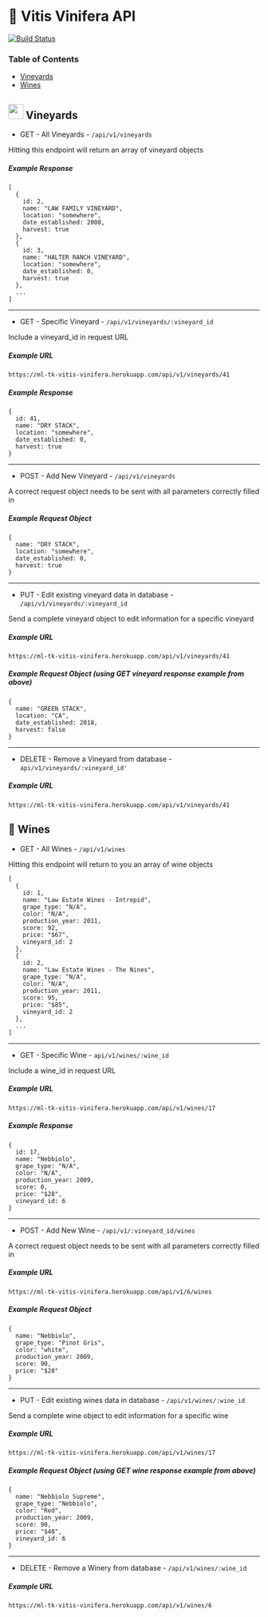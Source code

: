 # 🍷 Vitis Vinifera API 

[![Build Status](https://travis-ci.org/michaelyons/BYOB-server.svg?branch=master)](https://travis-ci.org/michaelyons/BYOB-server)

### Table of Contents
* [Vineyards](#-vineyards)
* [Wines](#-wines)

##   <img src="https://www.shareicon.net/data/128x128/2016/09/16/829671_nature_512x512.png" width="30" height="30" /> Vineyards

* GET - All Vineyards - ```/api/v1/vineyards```

Hitting this endpoint will return an array of vineyard objects

##### Example Response

```
[
  {
    id: 2,
    name: "LAW FAMILY VINEYARD",
    location: "somewhere",
    date_established: 2008,
    harvest: true
  },
  {
    id: 3,
    name: "HALTER RANCH VINEYARD",
    location: "somewhere",
    date_established: 0,
    harvest: true
  },
  ...
]
```
***
* GET - Specific Vineyard - ```/api/v1/vineyards/:vineyard_id```

Include a vineyard_id in request URL

##### Example URL

`https://ml-tk-vitis-vinifera.herokuapp.com/api/v1/vineyards/41`

##### Example Response

```
{   
  id: 41,
  name: "DRY STACK",
  location: "somewhere",
  date_established: 0,
  harvest: true
}
```

***
* POST - Add New Vineyard - ```/api/v1/vineyards```

A correct request object needs to be sent with all parameters correctly filled in 

##### Example Request Object

```
{
  name: "DRY STACK",
  location: "somewhere",
  date_established: 0,
  harvest: true
}
```
***
* PUT - Edit existing vineyard data in database - ```/api/v1/vineyards/:vineyard_id```

Send a complete vineyard object to edit information for a specific vineyard 

##### Example URL

`https://ml-tk-vitis-vinifera.herokuapp.com/api/v1/vineyards/41`

##### Example Request Object (using GET vineyard response example from above)

```
{
  name: "GREEN STACK",
  location: "CA",
  date_established: 2018,
  harvest: false
}
```
***
* DELETE - Remove a Vineyard from database - `api/v1/vineyards/:vineyard_id'`

##### Example URL

`https://ml-tk-vitis-vinifera.herokuapp.com/api/v1/vineyards/41`

##  🍇 Wines

* GET - All Wines - `/api/v1/wines`

Hitting this endpoint will return to you an array of wine objects

```
[
  {
    id: 1,
    name: "Law Estate Wines - Intrepid",
    grape_type: "N/A",
    color: "N/A",
    production_year: 2011,
    score: 92,
    price: "$67",
    vineyard_id: 2
  },
  {
    id: 2,
    name: "Law Estate Wines - The Nines",
    grape_type: "N/A",
    color: "N/A",
    production_year: 2011,
    score: 95,
    price: "$85",
    vineyard_id: 2
  },
  ...
]
```
***
* GET - Specific Wine - `api/v1/wines/:wine_id`

Include a wine_id in request URL

##### Example URL

`https://ml-tk-vitis-vinifera.herokuapp.com/api/v1/wines/17`

##### Example Response

```
{
  id: 17,
  name: "Nebbiolo",
  grape_type: "N/A",
  color: "N/A",
  production_year: 2009,
  score: 0,
  price: "$28",
  vineyard_id: 6
}
```
***
* POST - Add New Wine - ```/api/v1/:vineyard_id/wines```

A correct request object needs to be sent with all parameters correctly filled in 

##### Example URL

`https://ml-tk-vitis-vinifera.herokuapp.com/api/v1/6/wines`

##### Example Request Object

```
{
  name: "Nebbiolo",
  grape_type: "Pinot Gris",
  color: "white",
  production_year: 2009,
  score: 90,
  price: "$28"
}
```
***
* PUT - Edit existing wines data in database - ```/api/v1/wines/:wine_id```

Send a complete wine object to edit information for a specific wine 

##### Example URL

`https://ml-tk-vitis-vinifera.herokuapp.com/api/v1/wines/17`

##### Example Request Object (using GET wine response example from above)

```
{
  name: "Nebbiolo Supreme",
  grape_type: "Nebbiolo",
  color: "Red",
  production_year: 2009,
  score: 90,
  price: "$48",
  vineyard_id: 6
}
```
***
* DELETE - Remove a Winery from database - `/api/v1/wines/:wine_id`

##### Example URL

`https://ml-tk-vitis-vinifera.herokuapp.com/api/v1/wines/6`
